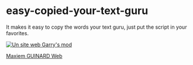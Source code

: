 # easy-copied-your-text-guru
It makes it easy to copy the words your text guru, just put the script in your favorites.

<a href="https://maxime-guinard.com/" target="_blank" rel="noreferrer"> <img src="https://cdn.discordapp.com/attachments/949629149729923092/958411359677190184/9d9183d1c4b46bf8f4879d1f12b3f25d.gif" alt="Un site web Garry's mod"/> </a>

<a href="https://maxime-guinard.com/"> Maxiem GUINARD Web</a>
